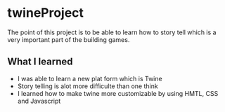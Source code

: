 # twineProject

<p> The point of this project is to be able to learn how to story tell which is a very important part of the building games.<p> 

<h2>What I learned </h2>
<div>
<ul>
<li>I was able to learn a new plat form which is Twine </li>
<li>Story telling is alot more difficulte than one think </li>
<li>I learned how to make twine more customizable by using HMTL, CSS and Javascript</li>
</ul> 
</div>
